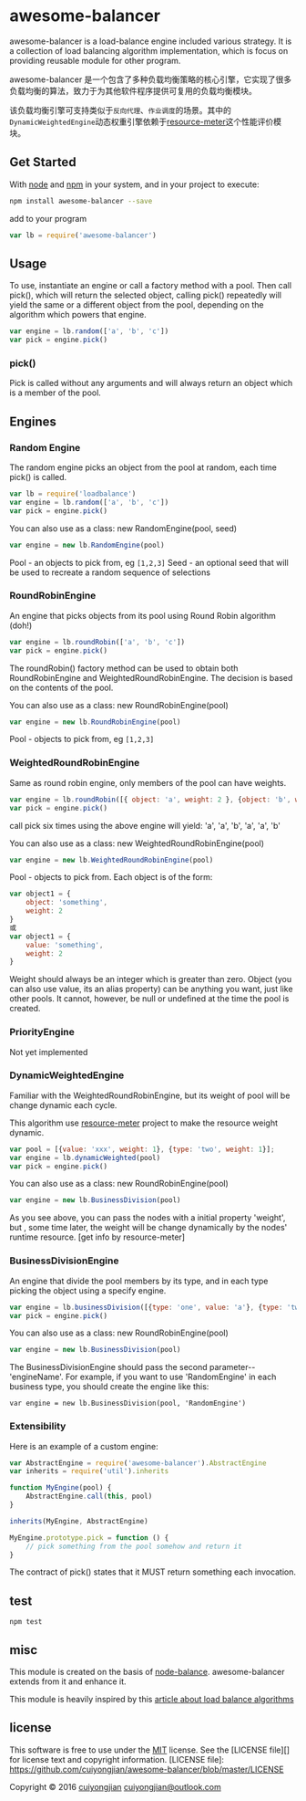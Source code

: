 # awesome-balancer

<!-- [![npm status](http://img.shields.io/npm/v/loadbalance.svg?style=flat-square)](https://www.npmjs.org/package/loadbalance) -->

awesome-balancer is a load-balance engine included various strategy. It is a collection of load balancing algorithm implementation, which is focus on providing reusable module for other program.

awesome-balancer 是一个包含了多种负载均衡策略的核心引擎，它实现了很多负载均衡的算法，致力于为其他软件程序提供可复用的负载均衡模块。

该负载均衡引擎可支持类似于`反向代理`、`作业调度`的场景。其中的`DynamicWeightedEngine`动态权重引擎依赖于[resource-meter](https://github.com/cuiyongjian/resource-meter)这个性能评价模块。

## Get Started
With [node](https://nodejs.org) and [npm](https://npmjs.org) in your system, and in your project to execute:
```bash
npm install awesome-balancer --save
```
add to your program
```js
var lb = require('awesome-balancer')
```

## Usage
To use, instantiate an engine or call a factory method with a pool. Then call pick(), which will return the selected object, calling pick() repeatedly will yield the same or a different object from the pool, depending on the algorithm which powers that engine.

```javascript
var engine = lb.random(['a', 'b', 'c'])
var pick = engine.pick()
```

### pick()
Pick is called without any arguments and will always return an object which is a member of the pool.

## Engines

### Random Engine
The random engine picks an object from the pool at random, each time pick() is called.

```javascript
var lb = require('loadbalance')
var engine = lb.random(['a', 'b', 'c'])
var pick = engine.pick()
```

You can also use as a class: new RandomEngine(pool, seed)
```javascript
var engine = new lb.RandomEngine(pool)
```
Pool - an objects to pick from, eg ```[1,2,3]```
Seed - an optional seed that will be used to recreate a random sequence of selections

### RoundRobinEngine
An engine that picks objects from its pool using Round Robin algorithm (doh!)

```javascript
var engine = lb.roundRobin(['a', 'b', 'c'])
var pick = engine.pick()
```

The roundRobin() factory method can be used to obtain both RoundRobinEngine and WeightedRoundRobinEngine. The decision is based on the contents of the pool.

You can also use as a class: new RoundRobinEngine(pool)
```javascript
var engine = new lb.RoundRobinEngine(pool)
```
Pool - objects to pick from, eg ```[1,2,3]```

### WeightedRoundRobinEngine
Same as round robin engine, only members of the pool can have weights.

```javascript
var engine = lb.roundRobin([{ object: 'a', weight: 2 }, {object: 'b', weight: 1 }])
var pick = engine.pick()
```

call pick six times using the above engine will yield: 'a', 'a', 'b', 'a', 'a', 'b'

You can also use as a class: new WeightedRoundRobinEngine(pool)
```javascript
var engine = new lb.WeightedRoundRobinEngine(pool)
```
Pool - objects to pick from. Each object is of the form:
```javascript
var object1 = {
    object: 'something',
    weight: 2
}
或
var object1 = {
    value: 'something',
    weight: 2
}
```

Weight should always be an integer which is greater than zero.
Object (you can also use value, its an alias property) can be anything you want, just like other pools. It cannot, however, be null or undefined at the time the pool is created.

### PriorityEngine
Not yet implemented

### DynamicWeightedEngine
Familiar with the WeightedRoundRobinEngine, but its weight of pool will be change dynamic each cycle.

This algorithm use [resource-meter](https://github.com/cuiyongjian/resource-meter) project to make the resource weight dynamic.

```javascript
var pool = [{value: 'xxx', weight: 1}, {type: 'two', weight: 1}];
var engine = lb.dynamicWeighted(pool)
var pick = engine.pick()
```
You can also use as a class: new RoundRobinEngine(pool)
```javascript
var engine = new lb.BusinessDivision(pool)
```

As you see above, you can pass the nodes with a initial property 'weight', but , some time later, the weight will be change dynamically by the nodes' runtime resource. [get info by resource-meter]

### BusinessDivisionEngine
An engine that divide the pool members by its type, and in each type picking the object using a specify engine.

```javascript
var engine = lb.businessDivision([{type: 'one', value: 'a'}, {type: 'two', value: 'b'}], 'RandomEngine')
var pick = engine.pick()
```
You can also use as a class: new RoundRobinEngine(pool)
```javascript
var engine = new lb.BusinessDivision(pool)
```

The BusinessDivisionEngine should pass the second parameter--'engineName'. For example, if you want to use 'RandomEngine' in each business type, you should create the engine like this:
```
var engine = new lb.BusinessDivision(pool, 'RandomEngine')
```

### Extensibility
Here is an example of a custom engine:
```javascript
var AbstractEngine = require('awesome-balancer').AbstractEngine
var inherits = require('util').inherits

function MyEngine(pool) {
    AbstractEngine.call(this, pool)
}

inherits(MyEngine, AbstractEngine)

MyEngine.prototype.pick = function () {
    // pick something from the pool somehow and return it
}

```
The contract of pick() states that it MUST return something each invocation.

## test
   `npm test`

## misc

This module is created on the basis of [node-balance](https://github.com/kessler/node-loadbalance). awesome-balancer extends from it and enhance it.

This module is heavily inspired by this [article about load balance algorithms](https://devcentral.f5.com/articles/intro-to-load-balancing-for-developers-ndash-the-algorithms)

## license
This software is free to use under the [MIT](http://opensource.org/licenses/MIT)  license. See the [LICENSE file][] for license text and copyright information.
[LICENSE file]: https://github.com/cuiyongjian/awesome-balancer/blob/master/LICENSE

Copyright © 2016 [cuiyongjian](http://blog.cuiyongjian.com) <cuiyongjian@outlook.com>
